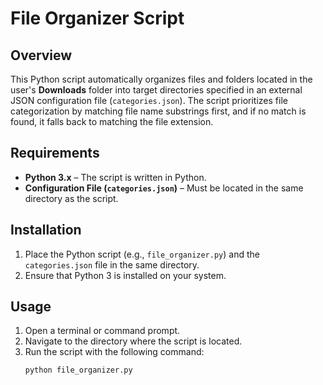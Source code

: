 # File Organizer Script

## Overview
This Python script automatically organizes files and folders located in the user's **Downloads** folder into target directories specified in an external JSON configuration file (`categories.json`). The script prioritizes file categorization by matching file name substrings first, and if no match is found, it falls back to matching the file extension.

## Requirements
- **Python 3.x** – The script is written in Python.
- **Configuration File (`categories.json`)** – Must be located in the same directory as the script.

## Installation
1. Place the Python script (e.g., `file_organizer.py`) and the `categories.json` file in the same directory.
2. Ensure that Python 3 is installed on your system.

## Usage
1. Open a terminal or command prompt.
2. Navigate to the directory where the script is located.
3. Run the script with the following command:
   ```bash
   python file_organizer.py